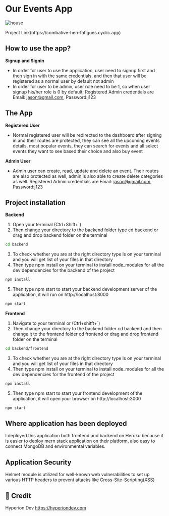 # Our Events App

![house](https://user-images.githubusercontent.com/70260072/200847704-6be34eb6-9f39-4328-9562-514c6b5a36ff.png)
<div>
 Project Link(https://combative-hen-fatigues.cyclic.app)
</div>

## How to use the app?
**Signup and Signin**
* In order for user to use the application, user need to signup first and then sign in with the same credentials, 
and then that user will be registered as a normal user by default not admin
* In order for user to be admin, user role need to be 1, so when user signup his/her role is 0 by default;
Registered Admin credentials are Email: jason@gmail.com, Password:j123

## The App
**Registered User**
* Normal registered user will be redirected to the dashboard after signing in and their routes are protected, they can see
all the upcoming events details, most popular events, they can search for events and all select events they want to see based their choice
and also buy event

**Admin User**
* Admin user can create, read, update and delete an event. Their routes are also protected as well, admin is also able to create
delete categories as well. Registered Admin credentials are Email: jason@gmail.com, Password:j123

## Project installation
**Backend**
1. Open your terminal (Ctrl+Shift+`) 
2. Then change your directory to the backend folder type cd backend or drag and drop backend folder on the terminal
```bash
cd backend
```
3. To check whether you are at the right directory type ls on your terminal and you will get list of your files in that directory
4. Then type npm install on your terminal to install node_modules for all the dev dependencies for the backend of the project
```bash
npm install
```
5. Then type npm start to start your backend development server of the application, it will run on http://localhost:8000
```bash
npm start
```

**Frontend**
1. Navigate to your terminal or (Ctrl+shitft+`)
2. Then change your directory to the backend folder cd backend and then change it to the frontend folder cd frontend or drag and drop frontend folder on the terminal
```bash
cd backend/frontend
```
3. To check whether you are at the right directory type ls on your terminal and you will get list of your files in that directory
4. Then type npm install on your terminal to install node_modules for all the dev dependencies for the frontend of the project
```bash
npm install
```
5. Then type npm start to start your frontend development of the application, it will open your browser on http://localhost:3000
```bash
npm start
```

## Where application has been deployed
I deployed this application both frontend and backend on Heroku because it is easier to deploy mern stack application on their platform, also easy to connect MongoDB and environmental variables.

## Application Security
Helmet module is utilized for well-known web vulnerabilities to set up various HTTP headers to prevent attacks like Cross-Site-Scripting(XSS)

## 🌱 Credit
Hyperion Dev https://hyperiondev.com
